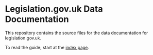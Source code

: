 # Legislation.gov.uk Data Documentation

This repository contains the source files for the data documentation for legislation.gov.uk.

To read the guide, start at the [index page](https://legislation.github.io/data-documentation/).